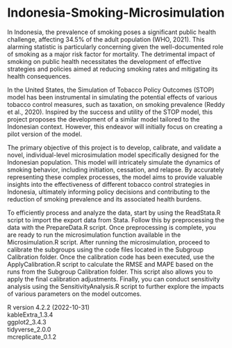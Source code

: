 # Indonesia-Smoking-Microsimulation

In Indonesia, the prevalence of smoking poses a significant public health challenge, affecting 34.5% of the adult population (WHO, 2021). This alarming statistic is particularly concerning given the well-documented role of smoking as a major risk factor for mortality. The detrimental impact of smoking on public health necessitates the development of effective strategies and policies aimed at reducing smoking rates and mitigating its health consequences.

In the United States, the Simulation of Tobacco Policy Outcomes (STOP) model has been instrumental in simulating the potential effects of various tobacco control measures, such as taxation, on smoking prevalence (Reddy et al., 2020). Inspired by the success and utility of the STOP model, this project proposes the development of a similar model tailored to the Indonesian context. However, this endeavor will initially focus on creating a pilot version of the model.

The primary objective of this project is to develop, calibrate, and validate a novel, individual-level microsimulation model specifically designed for the Indonesian population. This model will intricately simulate the dynamics of smoking behavior, including initiation, cessation, and relapse. By accurately representing these complex processes, the model aims to provide valuable insights into the effectiveness of different tobacco control strategies in Indonesia, ultimately informing policy decisions and contributing to the reduction of smoking prevalence and its associated health burdens.  

To efficiently process and analyze the data, start by using the ReadStata.R script to import the export data from Stata. Follow this by preprocessing the data with the PrepareData.R script. Once preprocessing is complete, you are ready to run the microsimulation function available in the Microsimulation.R script. After running the microsimulation, proceed to calibrate the subgroups using the code files located in the Subgroup Calibration folder. Once the calibration code has been executed, use the ApplyCalibration.R script to calculate the RMSE and MAPE based on the runs from the Subgroup Calibration folder. This script also allows you to apply the final calibration adjustments. Finally, you can conduct sensitivity analysis using the SensitivityAnalysis.R script to further explore the impacts of various parameters on the model outcomes.
  
R version 4.2.2 (2022-10-31)  
kableExtra_1.3.4  
ggplot2_3.4.3  
tidyverse_2.0.0  
mcreplicate_0.1.2  
